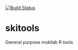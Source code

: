 [![Build Status](https://travis-ci.org/mskilab/skitools.svg?branch=master)](https://travis-ci.org/mskilab/skitools)

skitools
========
General purpose mskilab R tools

